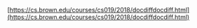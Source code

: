 [https://cs.brown.edu/courses/cs019/2018/docdiffdocdiff.html](https://cs.brown.edu/courses/cs019/2018/docdiffdocdiff.html)
